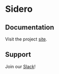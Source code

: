 # Sidero

## Documentation

Visit the project [site](https://www.sidero.dev).

## Support

Join our [Slack](https://slack.dev.talos-systems.io)!
